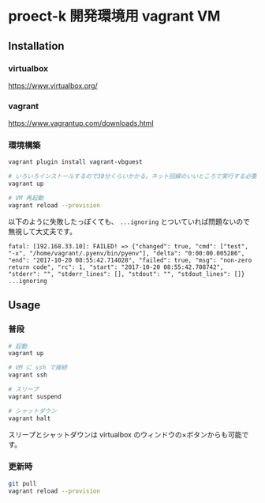 # proect-k 開発環境用 vagrant VM

## Installation

### virtualbox

https://www.virtualbox.org/

### vagrant

https://www.vagrantup.com/downloads.html

### 環境構築

```sh
vagrant plugin install vagrant-vbguest

# いろいろインストールするので30分くらいかかる。ネット回線のいいところで実行する必要あり。
vagrant up

# VM 再起動
vagrant reload --provision
```

以下のように失敗したっぽくても、 `...ignoring` とついていれば問題ないので無視して大丈夫です。

```
fatal: [192.168.33.10]: FAILED! => {"changed": true, "cmd": ["test", "-x", "/home/vagrant/.pyenv/bin/pyenv"], "delta": "0:00:00.005286", "end": "2017-10-20 08:55:42.714028", "failed": true, "msg": "non-zero return code", "rc": 1, "start": "2017-10-20 08:55:42.708742", "stderr": "", "stderr_lines": [], "stdout": "", "stdout_lines": []}
...ignoring
```

## Usage

### 普段

```sh
# 起動
vagrant up

# VM に ssh で接続
vagrant ssh

# スリープ
vagrant suspend

# シャットダウン
vagrant halt
```

スリープとシャットダウンは virtualbox のウィンドウの×ボタンからも可能です。

### 更新時

```sh
git pull
vagrant reload --provision
```
